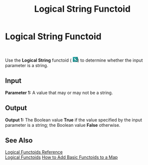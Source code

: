 ﻿---
title: Logical String Functoid
TOCTitle: Logical String Functoid
ms:assetid: 697aa026-ff2c-4a4a-8d07-73e3449d0ee3
ms:mtpsurl: https://msdn.microsoft.com/en-us/library/Aa560607(v=BTS.80)
ms:contentKeyID: 51528652
ms.date: 08/30/2017
mtps_version: v=BTS.80
---

# Logical String Functoid

 

Use the **Logical String** functoid ( ![](images/Aa560607.62d28c15-1e58-4bf5-9568-c636d468d77d(BTS.80).jpeg)) to determine whether the input parameter is a string.

## Input

**Parameter 1:** A value that may or may not be a string.

## Output

**Output 1:** The Boolean value **True** if the value specified by the input parameter is a string; the Boolean value **False** otherwise.

## See Also

[Logical Functoids Reference](logical-functoids-reference.md)  
[Logical Functoids](https://msdn.microsoft.com/en-us/library/aa561580\(v=bts.80\))  
[How to Add Basic Functoids to a Map](https://msdn.microsoft.com/en-us/library/aa560635\(v=bts.80\))

